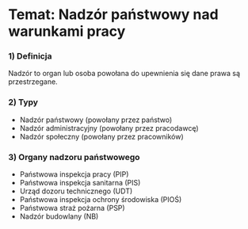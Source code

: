 # Temat: Nadzór państwowy nad warunkami pracy
### 1) Definicja
Nadzór to organ lub osoba powołana do upewnienia się dane prawa są przestrzegane.
### 2) Typy
- Nadzór państwowy (powołany przez państwo)
- Nadzór administracyjny (powołany przez pracodawcę)
- Nadzór społeczny (powołany przez pracowników)
### 3) Organy nadzoru państwowego
- Państwowa inspekcja pracy (PIP)
- Państwowa inspekcja sanitarna (PIS)
- Urząd dozoru technicznego (UDT)
- Państwowa inspekcja ochrony środowiska (PIOŚ)
- Państwowa straż pożarna (PSP)
- Nadzór budowlany (NB)
